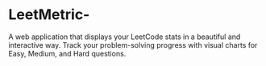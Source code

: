 # LeetMetric-
A web application that displays your LeetCode stats in a beautiful and interactive way. Track your problem-solving progress with visual charts for Easy, Medium, and Hard questions.
